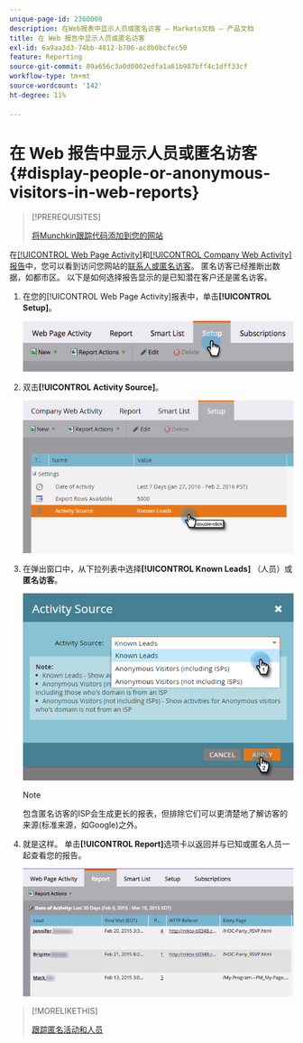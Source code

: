 ```yaml
---
unique-page-id: 2360008
description: 在Web报表中显示人员或匿名访客 — Marketo文档 — 产品文档
title: 在 Web 报告中显示人员或匿名访客
exl-id: 6a9aa3d3-74bb-4812-b706-ac8b0bcfec50
feature: Reporting
source-git-commit: 09a656c3a0d0002edfa1a61b987bff4c1dff33cf
workflow-type: tm+mt
source-wordcount: '142'
ht-degree: 11%

---
```


# 在 Web 报告中显示人员或匿名访客 {#display-people-or-anonymous-visitors-in-web-reports}

>[!PREREQUISITES]
>
>[将Munchkin跟踪代码添加到您的网站](/help/marketo/product-docs/administration/additional-integrations/add-munchkin-tracking-code-to-your-website.md)

在[[!UICONTROL Web Page Activity]](/help/marketo/product-docs/reporting/basic-reporting/report-types/web-page-activity-report.md)和[[!UICONTROL Company Web Activity]报告](/help/marketo/product-docs/reporting/basic-reporting/report-types/company-web-activity-report.md)中，您可以看到访问您网站的[联系人或匿名访客](/help/marketo/product-docs/core-marketo-concepts/smart-lists-and-static-lists/managing-people-in-smart-lists/understanding-anonymous-activity-and-people.md)。 匿名访客已经推断出数据，如都市区。  以下是如何选择报告显示的是已知潜在客户还是匿名访客。

1. 在您的[!UICONTROL Web Page Activity]报表中，单击&#x200B;**[!UICONTROL Setup]**。

   ![](assets/image2015-3-10-11-3a43-3a13.png)

1. 双击&#x200B;**[!UICONTROL Activity Source]**。

   ![](assets/image2016-2-2-14-3a5-3a59.png)

1. 在弹出窗口中，从下拉列表中选择&#x200B;**[!UICONTROL Known Leads]** （人员）或&#x200B;**匿名访客**。

   ![](assets/image2016-2-2-14-3a7-3a8.png)

   >[!NOTE]
   >
   >包含匿名访客的ISP会生成更长的报表，但排除它们可以更清楚地了解访客的来源(标准来源，如Google)之外。

1. 就是这样。 单击&#x200B;**[!UICONTROL Report]**&#x200B;选项卡以返回并与已知或匿名人员一起查看您的报告。

   ![](assets/image2015-3-10-11-3a48-3a36.png)

>[!MORELIKETHIS]
>
>[跟踪匿名活动和人员](/help/marketo/product-docs/reporting/basic-reporting/report-activity/tracking-anonymous-activity-and-people.md)

